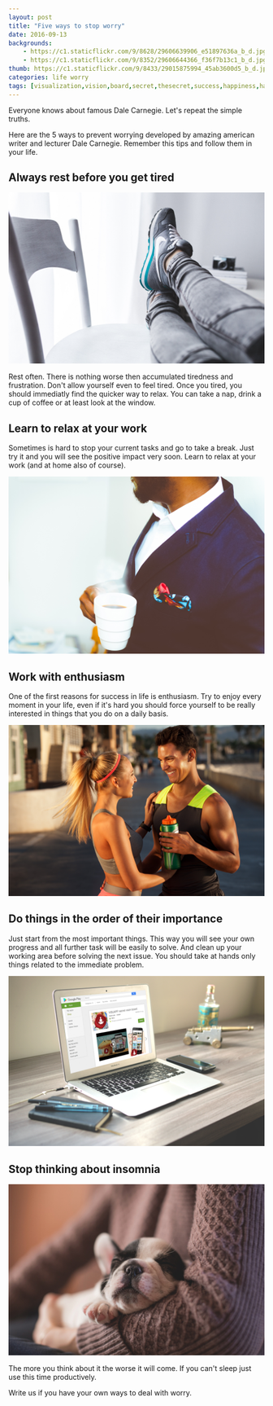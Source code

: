 ```yaml
---
layout: post
title: "Five ways to stop worry"
date: 2016-09-13
backgrounds:
    - https://c1.staticflickr.com/9/8628/29606639906_e51897636a_b_d.jpg
    - https://c1.staticflickr.com/9/8352/29606644366_f36f7b13c1_b_d.jpg
thumb: https://c1.staticflickr.com/9/8433/29015875994_45ab3600d5_b_d.jpg
categories: life worry
tags: [visualization,vision,board,secret,thesecret,success,happiness,happy,relax,dream,goal,achievement,energy,feel,feeling,world,universe,believe,better,power,future,beauty,love,best,imagination,attraction,materialize,money,health,secret,visuapp,android,app,smarthumanapps]
---
```


Everyone knows about famous Dale Carnegie. Let's repeat the simple truths.

Here are the 5 ways to prevent worrying developed by amazing american writer and lecturer Dale Carnegie. Remember this tips and follow them in your life.

## Always rest before you get tired

![](../assets/images/rest.jpg)

Rest often. There is nothing worse then accumulated tiredness and frustration. Don't allow yourself even to feel tired. Once you tired, you should immediatly find the quicker way to relax. You can take a nap, drink a cup of coffee or at least look at the window.

## Learn to relax at your work

Sometimes is hard to stop your current tasks and go to take a break. Just try it and you will see the positive impact very soon. Learn to relax at your work (and at home also of course).

![](../assets/images/relax_work.jpeg)

## Work with enthusiasm

One of the first reasons for success in life is enthusiasm. Try to enjoy every moment in your life, even if it's hard you should force yourself to be really interested in things that you do on a daily basis.

![](../assets/images/love_daily_routine.jpg)

## Do things in the order of their importance

Just start from the most important things. This way you will see your own progress and all further task will be easily to solve. And clean up your working area before solving the next issue. You should take at hands only things related to the immediate problem.

![](../assets/images/table_clean.png)

## Stop thinking about insomnia

![](../assets/images/insomnia.jpeg)

The more you think about it the worse it will come. If you can't sleep just use this time productively.


Write us if you have your own ways to deal with worry.




